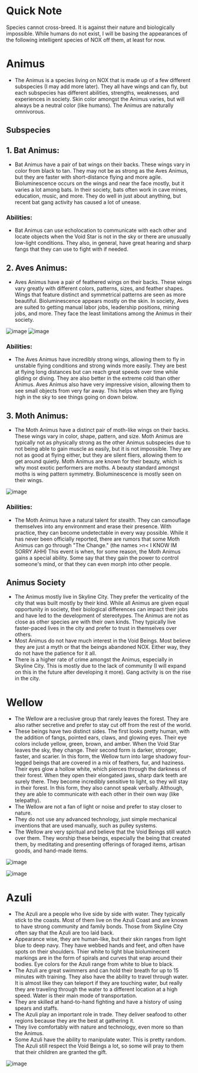 # Quick Note
Species cannot cross-breed. It is against their nature and biologically impossible. While humans do not exist, I will be basing the appearances of the following intelligent species of NOX off them, at least for now.

# Animus
- The Animus is a species living on NOX that is made up of a few different subspecies (I may add more later). They all have wings and can fly, but each subspecies has different abilities, strengths, weaknesses, and experiences in society. Skin color amongst the Animus varies, but will always be a neutral color (like humans). The Animus are naturally omnivorous.

## Subspecies

## 1. Bat Animus:
- Bat Animus have a pair of bat wings on their backs. These wings vary in color from black to tan. They may not be as strong as the Aves Animus, but they are faster with short-distance flying and more agile. Bioluminescence occurs on the wings and near the face mostly, but it varies a lot among bats. In their society, bats often work in cave mines, education, music, and more. They do well in just about anything, but recent bat gang activity has caused a lot of unease. 

### Abilities:
- Bat Animus can use echolocation to communicate with each other and locate objects when the Void Star is not in the sky or there are unusually low-light conditions. They also, in general, have great hearing and sharp fangs that they can use to fight with if needed. 

## 2. Aves Animus: 
- Aves Animus have a pair of feathered wings on their backs. These wings vary greatly with different colors, patterns, sizes, and feather shapes. Wings that feature distinct and symmetrical patterns are seen as more beautiful. Bioluminescence appears mostly on the skin. In society, Aves are suited to getting manual labor jobs, leadership positions, mining jobs, and more. They face the least limitations among the Animus in their society.

![image](https://github.com/user-attachments/assets/312b45bf-c826-4971-a2ee-7293e4f4fae3)
![image](https://github.com/user-attachments/assets/d47e24d9-320d-49f2-bc0a-fdb97a00e86c)


### Abilities:
- The Aves Animus have incredibly strong wings, allowing them to fly in unstable flying conditions and strong winds more easily. They are best at flying long distances but can reach great speeds over time while gliding or diving. They are also better in the extreme cold than other Animus. Aves Animus also have very impressive vision, allowing them to see small objects from very far away. This helps when they are flying high in the sky to see things going on down below. 


## 3. Moth Animus:
- The Moth Animus have a distinct pair of moth-like wings on their backs. These wings vary in color, shape, pattern, and size. Moth Animus are typically not as physically strong as the other Animus subspecies due to not being able to gain muscle as easily, but it is not impossible. They are not as good at flying either, but they are silent fliers, allowing them to get around quietly. Moth Animus are known for their beauty, which is why most exotic performers are moths. A beauty standard amongst moths is wing pattern symmetry. Bioluminescence is mostly seen on their wings.

![image](https://github.com/user-attachments/assets/c84d6ef8-163a-4cba-855e-fc6c61c992b5)


### Abilities:
- The Moth Animus have a natural talent for stealth. They can camouflage themselves into any environment and erase their presence. With practice, they can become undetectable in every way possible. While it has never been officially reported, there are rumors that some Moth Animus can go through "The Change." (the names >n< I KNOW IM SORRY AHH) This event is when, for some reason, the Moth Animus gains a special ability. Some say that they gain the power to control someone's mind, or that they can even morph into other people. 

## Animus Society
- The Animus mostly live in Skyline City. They prefer the verticality of the city that was built mostly by their kind. While all Animus are given equal opportunity in society, their biological differences can impact their jobs and have led to the development of stereotypes. The Animus are not as close as other species are with their own kinds. They typically live faster-paced lives in the city and prefer to trust in themselves over others.
- Most Animus do not have much interest in the Void Beings. Most believe they are just a myth or that the beings abandoned NOX. Either way, they do not have the patience for it all.
- There is a higher rate of crime amongst the Animus, especially in Skyline City. This is mostly due to the lack of community (I will expand on this in the future after developing it more). Gang activity is on the rise in the city.




# Wellow
- The Wellow are a reclusive group that rarely leaves the forest. They are also rather secretive and prefer to stay cut off from the rest of the world.
- These beings have two distinct sides. The first looks pretty human, with the addition of fangs, pointed ears, claws, and glowing eyes. Their eye colors include yellow, green, brown, and amber. When the Void Star leaves the sky, they change. Their second form is darker, stronger, faster, and scarier. In this form, the Wellow turn into large shadowy four-legged beings that are covered in a mix of feathers, fur, and haziness. Their eyes glow a hollow white, which pierces through the darkness of their forest. When they open their elongated jaws, sharp dark teeth are surely there. They become incredibly sensitive to light, so they will stay in their forest. In this form, they also cannot speak verbally. Although, they are able to communicate with each other in their own way (like telepathy).
-  The Wellow are not a fan of light or noise and prefer to stay closer to nature.
-  They do not use any advanced technology, just simple mechanical inventions that are used manually, such as pulley systems.
-  The Wellow are very spiritual and believe that the Void Beings still watch over them. They worship these beings, especially the being that created them, by meditating and presenting offerings of foraged items, artisan goods, and hand-made items.

![image](https://github.com/user-attachments/assets/f4762f61-f13b-405a-abf0-5de493c58ff7)

![image](https://github.com/user-attachments/assets/459880cd-37ad-4a68-a0b9-6eaee030652f)


# Azuli
- The Azuli are a people who live side by side with water. They typically stick to the coasts. Most of them live on the Azuli Coast and are known to have strong community and family bonds. Those from Skyline City often say that the Azuli are too laid back.
- Appearance wise, they are human-like, but their skin ranges from light blue to deep navy. They have webbed hands and feet, and often have spots on their shoulders. Thier white to light blue bioluminecent markings are in the form of spirals and curves that wrap around their bodies. Eye colors for the Azuli range from white to blue to black.
- The Azuli are great swimmers and can hold their breath for up to 15 minutes with training. They also have the ability to travel through water. It is almost like they can teleport if they are touching water, but really they are traveling through the water to a different location at a high speed. Water is their main mode of transportation.
- They are skilled at hand-to-hand fighting and have a history of using spears and staffs.
- The Azuli play an important role in trade. They deliver seafood to other regions because they are the best at gathering it.
- They live comfortably with nature and technology, even more so than the Animus. 
- Some Azuli have the ability to manipulate water. This is pretty random. The Azuli still respect the Void Beings a lot, so some will pray to them that their children are granted the gift. 

![image](https://github.com/user-attachments/assets/f39668b5-d1f9-445d-a5f1-7e0c4ae5f3ab)



